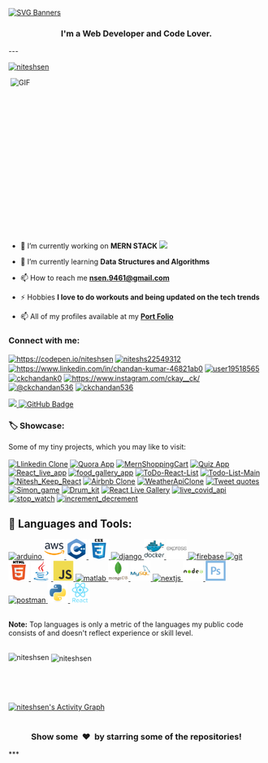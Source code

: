 [![SVG Banners](https://svg-banners.vercel.app/api?type=typeWriter&text1=Hi%20%F0%9F%91%8B,%20I%27m%20Nitesh&nbsp;Sen,%20welcome%20to%20my%20GitHub%20Profile&height=100&width=1000)](https://github.com/Ckchandan536/svg-banners)

<h3 align="center">I'm a Web Developer and Code Lover.</h3>
---


<p align="left"> <a href="https://github.com/ryo-ma/github-profile-trophy"><img src="https://github-profile-trophy.vercel.app/?username=ckchandan536" alt="niteshsen" /></a> </p>


<img align="right" alt="GIF" src="https://github.com/abhisheknaiidu/abhisheknaiidu/blob/master/code.gif?raw=true" width="500" height="320" />

- 🔭 I’m currently working on **MERN STACK** <img src="https://media.giphy.com/media/WUlplcMpOCEmTGBtBW/giphy.gif" width="30">

- 🌱 I’m currently learning **Data Structures and Algorithms**

- 📫 How to reach me **nsen.9461@gmail.com**

- ⚡ Hobbies **I love to do workouts and being updated on the tech trends**

- 📫 All of my profiles available at my <a href="https://niteshsen.github.io/portfolionitesh/">**Port Folio**</a>


<h3 align="left">Connect with me:</h3>
<p align="left">
<a href="https://codepen.io/niteshsen" target="blank"><img align="center" src="https://raw.githubusercontent.com/rahuldkjain/github-profile-readme-generator/master/src/images/icons/Social/codepen.svg" alt="https://codepen.io/niteshsen" height="30" width="40" /></a>
<a href="https://twitter.com/@niteshs22549312" target="blank"><img align="center" src="https://raw.githubusercontent.com/rahuldkjain/github-profile-readme-generator/master/src/images/icons/Social/twitter.svg" alt="niteshs22549312" height="30" width="40" /></a>
<a href="https://www.linkedin.com/in/nitesh-sen-34b099192/" target="blank"><img align="center" src="https://raw.githubusercontent.com/rahuldkjain/github-profile-readme-generator/master/src/images/icons/Social/linked-in-alt.svg" alt="https://www.linkedin.com/in/chandan-kumar-46821ab0" height="30" width="40" /></a>
<a href="https://stackoverflow.com/users/20553074/nitesh-sen" target="blank"><img align="center" src="https://raw.githubusercontent.com/rahuldkjain/github-profile-readme-generator/master/src/images/icons/Social/stack-overflow.svg" alt="user19518565" height="30" width="40" /></a>
<a href="https://m.facebook.com/niteshkumar.sen.773?_rdr#_=_" target="blank"><img align="center" src="https://raw.githubusercontent.com/rahuldkjain/github-profile-readme-generator/master/src/images/icons/Social/facebook.svg" alt="ckchandank0" height="30" width="40" /></a>
<a href="https://www.instagram.com/nsen152/" target="blank"><img align="center" src="https://raw.githubusercontent.com/rahuldkjain/github-profile-readme-generator/master/src/images/icons/Social/instagram.svg" alt="https://www.instagram.com/ckay__ck/" height="30" width="40" /></a>
<a href="https://www.hackerrank.com/nsen_9461" target="blank"><img align="center" src="https://raw.githubusercontent.com/rahuldkjain/github-profile-readme-generator/master/src/images/icons/Social/hackerrank.svg" alt="@ckchandan536" height="30" width="40" /></a>
<a href="https://leetcode.com/nitesh_sen123/" target="blank"><img align="center" src="https://raw.githubusercontent.com/rahuldkjain/github-profile-readme-generator/master/src/images/icons/Social/leet-code.svg" alt="ckchandan536" height="30" width="40" /></a>
</p>
<a href="https://github.com/Meghna-DAS/github-profile-views-counter">
    <img src="https://komarev.com/ghpvc/?username=niteshsen">
</a>
<a href="https://github.com/niteshsen?tab=followers"><img src="https://img.shields.io/github/followers/Ckchandan536?label=Followers&style=social" alt="GitHub Badge"></a>


### 🏷️ Showcase:
  Some of my tiny projects, which you may like to visit:
  <br><br>
  [![Llinkedin Clone](https://img.shields.io/badge/8-Linkedin_clone_CSS-2ea44f?style=for-the-badge&color=002499)](https://niteshsen.github.io/Linkdin_clone/)
  [![Quora App](https://img.shields.io/badge/9-quora_App-2ea44f?style=for-the-badge&color=red)](https://gleeful-pudding-d14d34.netlify.app/)
  [![MernShoppingCart](https://img.shields.io/badge/12-Mern_App-2ea44f?style=for-the-badge&color=blue)](https://fabulous-brigadeiros-f6a5ea.netlify.app/)
  [![Quiz App](https://img.shields.io/badge/6-Quiz_App-2ea44f?style=for-the-badge&color=red)](https://niteshsen.github.io/quizApp/)
  [![React_live_app](https://img.shields.io/badge/6-React_live_technical-2ea44f?style=for-the-badge&color=red)](https://reactlive-website.vercel.app/)
  [![food_gallery_app](https://img.shields.io/badge/6-React_food_gallery-2ea44f?style=for-the-badge&color=red)](https://timely-sundae-98d110.netlify.app/)
  [![ToDo-React-List](https://img.shields.io/badge/6-ToDo_React_List-2ea44f?style=for-the-badge&color=red)](https://niteshsen.github.io/ToDo-React-Lsit/)
  [![Todo-List-Main](https://img.shields.io/badge/6-Todo_List_Main-2ea44f?style=for-the-badge&color=red)](https://comfy-seahorse-1ae475.netlify.app/)
  [![Nitesh_Keep_React](https://img.shields.io/badge/6-Google_Keep_React-2ea44f?style=for-the-badge&color=red)](https://niteshsen.github.io/NiteshKeep/)
  [![Airbnb Clone](https://img.shields.io/badge/9-Airbnb_Clone_NodeJS-2ea44f?style=for-the-badge&color=F24481)](https://air-bnb-clone-main-niteshsen.vercel.app/)
  [![WeatherApiClone](https://img.shields.io/badge/5-reactweather-2ea44f?style=for-the-badge&color=blue)](https://thunderous-faloodeh-cef470.netlify.app/)
  [![Tweet quotes](https://img.shields.io/badge/7-Quotes-2ea44f?style=for-the-badge&color=yellow)](https://niteshsen.github.io/Quotes_Random/)
  [![Simon_game](https://img.shields.io/badge/6-SimonGame-2ea44f?style=for-the-badge&color=purple)](https://niteshsen.github.io/siMon_Game/)
  [![Drum_kit](https://img.shields.io/badge/6-drum-kit2ea44f?style=for-the-badge&color=yellow)]( https://niteshsen.github.io/Drum_kit//)
  [![React Live Gallery](https://img.shields.io/badge/9-React_live_gallery-2ea44f?style=for-the-badge&color=yellow)](https://roaring-swan-f38d41.netlify.app//)
  [![live_covid_api](https://img.shields.io/badge/9-live_covid_api-2ea44f?style=for-the-badge&color=pink)](https://tiny-hummingbird-858cb1.netlify.app/)
  [![stop_watch](https://img.shields.io/badge/9-stop_watch-2ea44f?style=for-the-badge&color=goldenrod)](https://niteshsen.github.io/stopwatvh/)
  [![increment_decrement](https://img.shields.io/badge/9-icrement_decfrrement-2ea44f?style=for-the-badge&color=blue)](https://reliable-kangaroo-efc20a.netlify.app/) 


## 🚀 Languages and Tools:
<p align="left"> <a href="https://www.arduino.cc/" target="_blank" rel="noreferrer"> <img src="https://cdn.worldvectorlogo.com/logos/arduino-1.svg" alt="arduino" width="40" height="40"/> </a> <a href="https://aws.amazon.com" target="_blank" rel="noreferrer"> <img src="https://raw.githubusercontent.com/devicons/devicon/master/icons/amazonwebservices/amazonwebservices-original-wordmark.svg" alt="aws" width="40" height="40"/> </a> <a href="https://www.w3schools.com/cpp/" target="_blank" rel="noreferrer"> <img src="https://raw.githubusercontent.com/devicons/devicon/master/icons/cplusplus/cplusplus-original.svg" alt="cplusplus" width="40" height="40"/> </a> <a href="https://www.w3schools.com/css/" target="_blank" rel="noreferrer"> <img src="https://raw.githubusercontent.com/devicons/devicon/master/icons/css3/css3-original-wordmark.svg" alt="css3" width="40" height="40"/> </a> <a href="https://www.djangoproject.com/" target="_blank" rel="noreferrer"> <img src="https://cdn.worldvectorlogo.com/logos/django.svg" alt="django" width="40" height="40"/> </a> <a href="https://www.docker.com/" target="_blank" rel="noreferrer"> <img src="https://raw.githubusercontent.com/devicons/devicon/master/icons/docker/docker-original-wordmark.svg" alt="docker" width="40" height="40"/> </a> <a href="https://expressjs.com" target="_blank" rel="noreferrer"> <img src="https://raw.githubusercontent.com/devicons/devicon/master/icons/express/express-original-wordmark.svg" alt="express" width="40" height="40"/> </a> <a href="https://firebase.google.com/" target="_blank" rel="noreferrer"> <img src="https://www.vectorlogo.zone/logos/firebase/firebase-icon.svg" alt="firebase" width="40" height="40"/> </a> <a href="https://git-scm.com/" target="_blank" rel="noreferrer"> <img src="https://www.vectorlogo.zone/logos/git-scm/git-scm-icon.svg" alt="git" width="40" height="40"/> </a> <a href="https://www.w3.org/html/" target="_blank" rel="noreferrer"> <img src="https://raw.githubusercontent.com/devicons/devicon/master/icons/html5/html5-original-wordmark.svg" alt="html5" width="40" height="40"/> </a> <a href="https://www.java.com" target="_blank" rel="noreferrer"> <img src="https://raw.githubusercontent.com/devicons/devicon/master/icons/java/java-original.svg" alt="java" width="40" height="40"/> </a> <a href="https://developer.mozilla.org/en-US/docs/Web/JavaScript" target="_blank" rel="noreferrer"> <img src="https://raw.githubusercontent.com/devicons/devicon/master/icons/javascript/javascript-original.svg" alt="javascript" width="40" height="40"/> </a> <a href="https://www.mathworks.com/" target="_blank" rel="noreferrer"> <img src="https://upload.wikimedia.org/wikipedia/commons/2/21/Matlab_Logo.png" alt="matlab" width="40" height="40"/> </a> <a href="https://www.mongodb.com/" target="_blank" rel="noreferrer"> <img src="https://raw.githubusercontent.com/devicons/devicon/master/icons/mongodb/mongodb-original-wordmark.svg" alt="mongodb" width="40" height="40"/> </a> <a href="https://www.mysql.com/" target="_blank" rel="noreferrer"> <img src="https://raw.githubusercontent.com/devicons/devicon/master/icons/mysql/mysql-original-wordmark.svg" alt="mysql" width="40" height="40"/> </a> <a href="https://nextjs.org/" target="_blank" rel="noreferrer"> <img src=."https://cdn.worldvectorlogo.com/logos/nextjs-2.svg" alt="nextjs" width="40" height="40"/> </a> <a href="https://nodejs.org" target="_blank" rel="noreferrer"> <img src="https://raw.githubusercontent.com/devicons/devicon/master/icons/nodejs/nodejs-original-wordmark.svg" alt="nodejs" width="40" height="40"/> </a> <a href="https://www.photoshop.com/en" target="_blank" rel="noreferrer"> <img src="https://raw.githubusercontent.com/devicons/devicon/master/icons/photoshop/photoshop-line.svg" alt="photoshop" width="40" height="40"/> </a> <a href="https://postman.com" target="_blank" rel="noreferrer"> <img src="https://www.vectorlogo.zone/logos/getpostman/getpostman-icon.svg" alt="postman" width="40" height="40"/> </a> <a href="https://www.python.org" target="_blank" rel="noreferrer"> <img src="https://raw.githubusercontent.com/devicons/devicon/master/icons/python/python-original.svg" alt="python" width="40" height="40"/> </a> <a href="https://reactjs.org/" target="_blank" rel="noreferrer"> <img src="https://raw.githubusercontent.com/devicons/devicon/master/icons/react/react-original-wordmark.svg" alt="react" width="40" height="40"/> </a> </p>
<br/>
<b>Note:</b> Top languages is only a metric of the languages my public code consists of and doesn't reflect experience or skill level.
<br/>

<br/>
<p><img align="left" src="https://github-readme-stats.vercel.app/api/top-langs?username=niteshsen&show_icons=true&locale=en&layout=compact" alt="niteshsen" /></p>



<p>&nbsp;<img align="center" src="https://github-readme-stats.vercel.app/api?username=niteshsen&show_icons=true&locale=en" alt="niteshsen" /></p>

<p><img align="center" src="https://github-readme-streak-stats.herokuapp.com/?user=niteshsen&" alt="" /></p>
<br/>
<br/>
<a href="https://github.com/delegent/github-readme-activity-graph"><img alt="niteshsen's Activity Graph" src="https://activity-graph.herokuapp.com/graph?username=niteshsen&bg_color=0D1117&color=5BCDEC&line=5BCDEC&point=FFFFFF&hide_border=true" /></a>
<br/>
<br/>
<div align="center">
    <h3 align="center">Show some &nbsp;❤️&nbsp; by starring some of the repositories!</h3>
</div>
***


